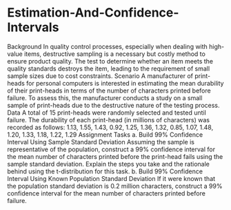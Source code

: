 # Estimation-And-Confidence-Intervals
Background
In quality control processes, especially when dealing with high-value items, destructive sampling is a necessary but costly method to ensure product quality. The test to determine whether an item meets the quality standards destroys the item, leading to the requirement of small sample sizes due to cost constraints.
Scenario
A manufacturer of print-heads for personal computers is interested in estimating the mean durability of their print-heads in terms of the number of characters printed before failure. To assess this, the manufacturer conducts a study on a small sample of print-heads due to the destructive nature of the testing process.
Data
A total of 15 print-heads were randomly selected and tested until failure. The durability of each print-head (in millions of characters) was recorded as follows:
1.13, 1.55, 1.43, 0.92, 1.25, 1.36, 1.32, 0.85, 1.07, 1.48, 1.20, 1.33, 1.18, 1.22, 1.29
Assignment Tasks
a. Build 99% Confidence Interval Using Sample Standard Deviation
Assuming the sample is representative of the population, construct a 99% confidence interval for the mean number of characters printed before the print-head fails using the sample standard deviation. Explain the steps you take and the rationale behind using the t-distribution for this task.
b. Build 99% Confidence Interval Using Known Population Standard Deviation
If it were known that the population standard deviation is 0.2 million characters, construct a 99% confidence interval for the mean number of characters printed before failure.

